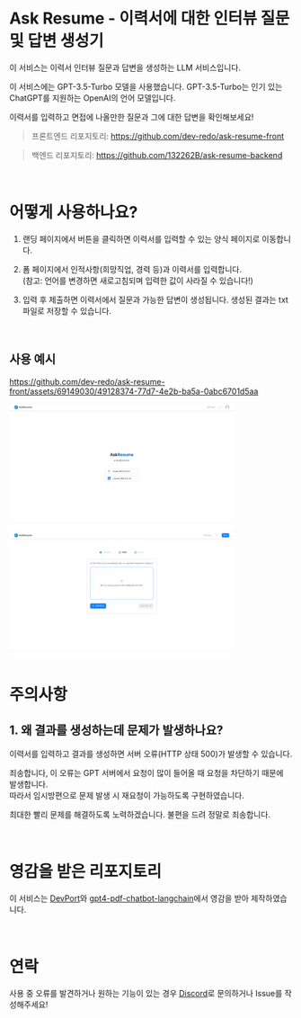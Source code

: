 # Ask Resume - 이력서에 대한 인터뷰 질문 및 답변 생성기

이 서비스는 이력서 인터뷰 질문과 답변을 생성하는 LLM 서비스입니다.

이 서비스에는 GPT-3.5-Turbo 모델을 사용했습니다. GPT-3.5-Turbo는 인기 있는 ChatGPT를 지원하는 OpenAI의 언어 모델입니다.

이력서를 입력하고 면접에 나올만한 질문과 그에 대한 답변을 확인해보세요!

> 프론트엔드 리포지토리: https://github.com/dev-redo/ask-resume-front

> 백엔드 리포지토리: https://github.com/132262B/ask-resume-backend

<br />

# 어떻게 사용하나요?

1. 랜딩 페이지에서 버튼을 클릭하면 이력서를 입력할 수 있는 양식 페이지로 이동합니다.

2. 폼 페이지에서 인적사항(희망직업, 경력 등)과 이력서를 입력합니다. <br />
   (참고: 언어를 변경하면 새로고침되며 입력한 값이 사라질 수 있습니다!)

3. 입력 후 제출하면 이력서에서 질문과 가능한 답변이 생성됩니다. 생성된 결과는 txt 파일로 저장할 수 있습니다.

<br />

## 사용 예시

https://github.com/dev-redo/ask-resume-front/assets/69149030/49128374-77d7-4e2b-ba5a-0abc6701d5aa

<img src="./docs/image/view4.png" alt="drawing" width="400" />

<img src="./docs/image/view3.png" alt="drawing" width="400" />

<br />

# 주의사항

## 1. 왜 결과를 생성하는데 문제가 발생하나요?

이력서를 입력하고 결과를 생성하면 서버 오류(HTTP 상태 500)가 발생할 수 있습니다.

죄송합니다, 이 오류는 GPT 서버에서 요청이 많이 들어올 때 요청을 차단하기 때문에 발생합니다. <br />
따라서 임시방편으로 문제 발생 시 재요청이 가능하도록 구현하였습니다.

최대한 빨리 문제를 해결하도록 노력하겠습니다. 불편을 드려 정말로 죄송합니다.

<br />

# 영감을 받은 리포지토리

이 서비스는 [DevPort](https://github.com/custardcream98/DevPort)와 [gpt4-pdf-chatbot-langchain](https://github.com/mayooear/gpt4-pdf-chatbot-langchain)에서 영감을 받아 제작하였습니다.

<br />

# 연락

사용 중 오류를 발견하거나 원하는 기능이 있는 경우 [Discord](https://discord.gg/aTzGNZ3y)로 문의하거나 Issue를 작성해주세요!
